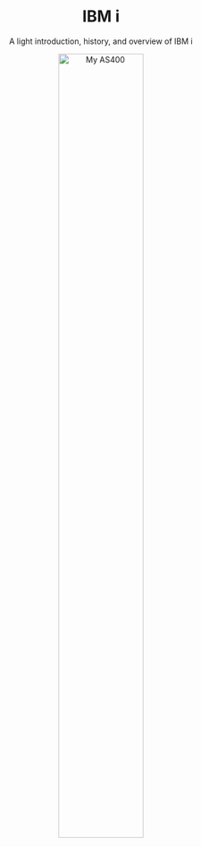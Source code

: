 <div align="center">
	<h1>IBM i</h1>
	<p>A light introduction, history, and overview of IBM i</p>
</div>

<figure align="center">
	<img src="./core/ibmi/_assets/ibmi-01.jpg" alt="My AS400" width="60%" height="60%"/>
</figure>